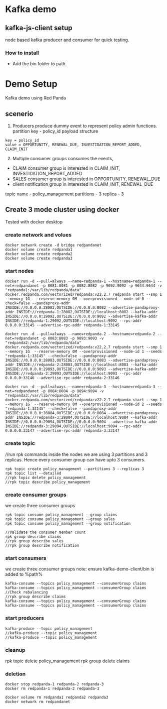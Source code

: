 # Kafka demo

## kafka-js-client setup

node based kafka producer and consumer for quick testing.

### How to install

- Add the bin folder to path.

# Demo Setup

Kafka demo using Red Panda

## scenerio

1. Producers produce dummy event to represent policy admin functions. partition key - policy_id
   payload structure

```
key = policy_id
value = OPPORTUNITY, RENEWAL_DUE, INVESTIDATION_REPORT_ADDED, CLAIM_INIT
```

2. Multiple consumer groups consumes the events,

- CLAIM consumer group is interested in CLAIM_INIT, INVESTIDATION_REPORT_ADDED
- SALES consumer group is interested in OPPORTUNITY, RENEWAL_DUE
- client notification group in interested in CLAIM_INIT, RENEWAL_DUE

topic name - policy_management
partitions - 3
replica - 3

## Create 3 mode cluster using docker

Tested with docker desktop

### create network and volues

```docker
docker network create -d bridge redpandanet
docker volume create redpanda1
docker volume create redpanda2
docker volume create redpanda3
```

### start nodes

```
docker run -d --pull=always --name=redpanda-1 --hostname=redpanda-1 --net=redpandanet -p 8081:8081 -p 8082:8082 -p 9092:9092 -p 9644:9644 -v "redpanda1:/var/lib/redpanda/data" docker.redpanda.com/vectorized/redpanda:v22.2.7 redpanda start --smp 1  --memory 1G  --reserve-memory 0M --overprovisioned --node-id 0 --check=false --pandaproxy-addr INSIDE://0.0.0.0:28082,OUTSIDE://0.0.0.0:8082 --advertise-pandaproxy-addr INSIDE://redpanda-1:28082,OUTSIDE://localhost:8082 --kafka-addr INSIDE://0.0.0.0:29092,OUTSIDE://0.0.0.0:9092 --advertise-kafka-addr INSIDE://redpanda-1:29092,OUTSIDE://localhost:9092 --rpc-addr 0.0.0.0:33145 --advertise-rpc-addr redpanda-1:33145

docker run -d --pull=always --name=redpanda-2 --hostname=redpanda-2 --net=redpandanet -p 8083:8083 -p 9093:9093 -v "redpanda2:/var/lib/redpanda/data" docker.redpanda.com/vectorized/redpanda:v22.2.7 redpanda start --smp 1  --memory 1G  --reserve-memory 0M --overprovisioned --node-id 1 --seeds "redpanda-1:33145" --check=false --pandaproxy-addr INSIDE://0.0.0.0:28083,OUTSIDE://0.0.0.0:8083 --advertise-pandaproxy-addr INSIDE://redpanda-2:28083,OUTSIDE://localhost:8083 --kafka-addr INSIDE://0.0.0.0:29093,OUTSIDE://0.0.0.0:9093 --advertise-kafka-addr INSIDE://redpanda-2:29093,OUTSIDE://localhost:9093 --rpc-addr 0.0.0.0:33146 --advertise-rpc-addr redpanda-2:33146

docker run -d --pull=always --name=redpanda-3 --hostname=redpanda-3 --net=redpandanet -p 8084:8084 -p 9094:9094 -v "redpanda3:/var/lib/redpanda/data" docker.redpanda.com/vectorized/redpanda:v22.2.7 redpanda start --smp 1  --memory 1G  --reserve-memory 0M --overprovisioned --node-id 2 --seeds "redpanda-1:33145" --check=false --pandaproxy-addr INSIDE://0.0.0.0:28084,OUTSIDE://0.0.0.0:8084 --advertise-pandaproxy-addr INSIDE://redpanda-3:28084,OUTSIDE://localhost:8084 --kafka-addr INSIDE://0.0.0.0:29094,OUTSIDE://0.0.0.0:9094 --advertise-kafka-addr INSIDE://redpanda-3:29094,OUTSIDE://localhost:9094 --rpc-addr 0.0.0.0:33147 --advertise-rpc-addr redpanda-3:33147
```

### create topic

//run rpk commands inside the nodes
we are using 3 partitions and 3 replicas. Hence every consumer group can have upto 3 consumers.

```
rpk topic create policy_management --partitions 3 --replicas 3
rpk topic list --detailed
//rpk topic delete policy_management
//rpk topic describe policy_management
```

### create consumer groups

we create three consumer groups

```
rpk topic consume policy_management --group claims
rpk topic consume policy_management --group sales
rpk topic consume policy_management --group notification

//Validate the consumer member count
rpk group describe claims
//rpk group describe sales
//rpk group describe notification

```

### start consumers

we create three consumer groups
note: ensure kafka-demo-client/bin is added to %path%

```
kafka-consume --topics policy_management --consumerGroup claims
kafka-consume --topics policy_management --consumerGroup claims
//Check rebalancing
//rpk group describe claims
kafka-consume --topics policy_management --consumerGroup claims
kafka-consume --topics policy_management --consumerGroup claims

```

### start producers

```
kafka-produce --topic policy_management
//kafka-produce --topic policy_management
//kafka-produce --topic policy_management
```

### cleanup

rpk topic delete policy_management
rpk group delete claims

### deletion

```
docker stop redpanda-1 redpanda-2 redpanda-3
docker rm redpanda-1 redpanda-2 redpanda-3

docker volume rm redpanda1 redpanda2 redpanda3
docker network rm redpandanet
```
